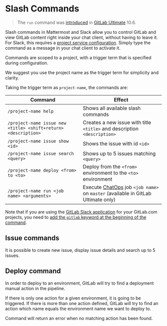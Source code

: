 # Slash Commands

> The `run` command was [introduced](https://gitlab.com/gitlab-org/gitlab-ee/merge_requests/4466) in [GitLab Ultimate](https://about.gitlab.com/pricing/) 10.6.

Slash commands in Mattermost and Slack allow you to control GitLab and view GitLab content right inside your chat client, without having to leave it. For Slack, this requires a [project service configuration](../user/project/integrations/slack_slash_commands.md). Simply type the command as a message in your chat client to activate it.

Commands are scoped to a project, with a trigger term that is specified during configuration.

We suggest you use the project name as the trigger term for simplicity and clarity.

Taking the trigger term as `project-name`, the commands are:


| Command | Effect |
| ------- | ------ |
| `/project-name help` | Shows all available slash commands |
| `/project-name issue new <title> <shift+return> <description>` | Creates a new issue with title `<title>` and description `<description>` |
| `/project-name issue show <id>` | Shows the issue with id `<id>` |
| `/project-name issue search <query>` | Shows up to 5 issues matching `<query>` |
| `/project-name deploy <from> to <to>` | Deploy from the `<from>` environment to the `<to>` environment |
| `/project-name run <job name> <arguments>` | Execute [ChatOps](../ci/chatops/README.md) job `<job name>` on `master` (available in GitLab Ultimate only) |

Note that if you are using the [GitLab Slack application](https://docs.gitlab.com/ee/user/project/integrations/gitlab_slack_application.html) for 
your GitLab.com projects, you need to [add the `gitlab` keyword at the beginning of the command](https://docs.gitlab.com/ee/user/project/integrations/gitlab_slack_application.html#usage).

## Issue commands

It is possible to create new issue, display issue details and search up to 5 issues.

## Deploy command

In order to deploy to an environment, GitLab will try to find a deployment
manual action in the pipeline.

If there is only one action for a given environment, it is going to be triggered.
If there is more than one action defined, GitLab will try to find an action
which name equals the environment name we want to deploy to.

Command will return an error when no matching action has been found.
